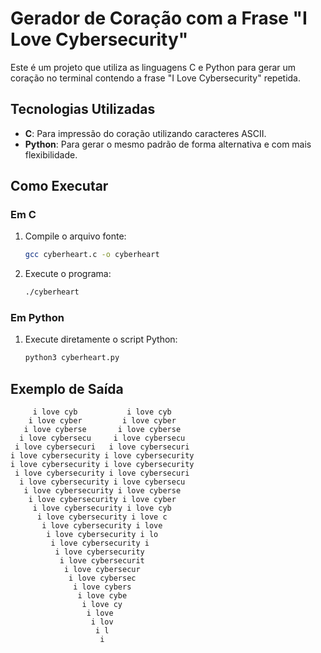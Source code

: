 # Gerador de Coração com a Frase "I Love Cybersecurity"
Este é um projeto que utiliza as linguagens C e Python para gerar um coração no terminal contendo a frase "I Love Cybersecurity" repetida.

## Tecnologias Utilizadas
- **C**: Para impressão do coração utilizando caracteres ASCII.
- **Python**: Para gerar o mesmo padrão de forma alternativa e com mais flexibilidade.

## Como Executar
### Em C
1. Compile o arquivo fonte:
   ```sh
   gcc cyberheart.c -o cyberheart
   ```
2. Execute o programa:
   ```sh
   ./cyberheart
   ```

### Em Python
1. Execute diretamente o script Python:
   ```sh
   python3 cyberheart.py
   ```

## Exemplo de Saída

```
     i love cyb           i love cyb
    i love cyber         i love cyber
   i love cyberse       i love cyberse
  i love cybersecu     i love cybersecu
 i love cybersecuri   i love cybersecuri
i love cybersecurity i love cybersecurity
i love cybersecurity i love cybersecurity
 i love cybersecurity i love cybersecuri
  i love cybersecurity i love cybersecu
   i love cybersecurity i love cyberse
    i love cybersecurity i love cyber
     i love cybersecurity i love cyb
      i love cybersecurity i love c
       i love cybersecurity i love
        i love cybersecurity i lo
         i love cybersecurity i 
          i love cybersecurity 
           i love cybersecurit
            i love cybersecur
             i love cybersec
              i love cybers
               i love cybe
                i love cy
                 i love 
                  i lov
                   i l
                    i
```
